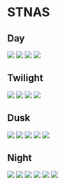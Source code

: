 # STNAS

## Day
<img src="images/751.PNG" >
<img src="images/753.PNG" >
<img src="images/756.PNG" >
<img src="images/758.PNG" >

## Twilight
<img src="images/729.PNG" >
<img src="images/732.PNG" >
<img src="images/734.PNG" >
<img src="images/736.PNG" >

## Dusk
<img src="images/757.PNG" >
<img src="images/759.PNG" >
<img src="images/761.PNG" >
<img src="images/766.PNG" >
<img src="images/769.PNG" >

## Night
<img src="images/451.PNG" >
<img src="images/454.PNG" >
<img src="images/456.PNG" >
<img src="images/459.PNG" >
<img src="images/462.PNG" >
<img src="images/766.PNG" >
